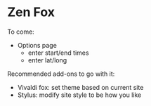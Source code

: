 # Zen Fox

To come:

- Options page
 	- enter start/end times
 	- enter lat/long

Recommended add-ons to go with it:
- Vivaldi fox: set theme based on current site
- Stylus: modify site style to be how you like